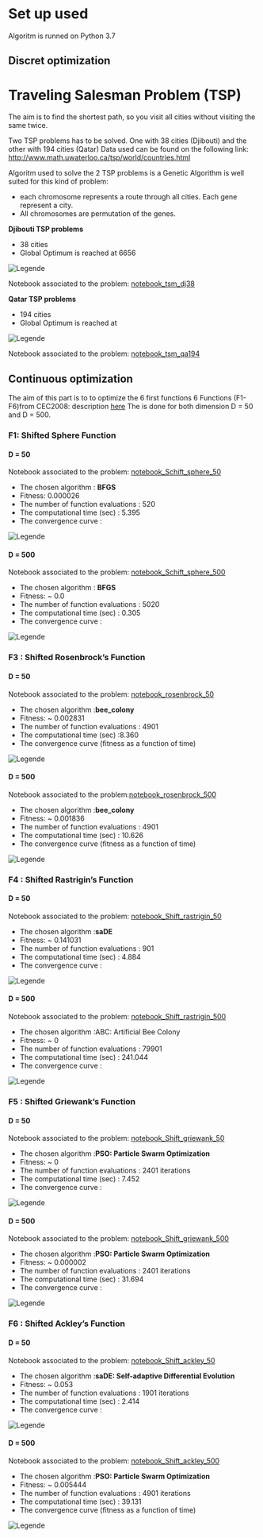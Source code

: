 
# Set up used
Algoritm is runned on Python 3.7

## Discret optimization
# Traveling Salesman Problem (TSP)
The  aim is to find the shortest path, so you visit all cities without visiting the same twice.

Two TSP problems has to be solved. One with 38 cities (Djibouti) and the other with 194 cities (Qatar)
Data used can be found on the following link: http://www.math.uwaterloo.ca/tsp/world/countries.html

Algoritm used to solve the 2 TSP problems is a Genetic Algorithm is well suited for this kind of problem:
- each chromosome represents a route through all cities. Each gene represent a city.
- All chromosomes are permutation of the genes.

**Djibouti TSP problems**
- 38 cities
- Global Optimum is reached at 6656

![Legende](./TSP_djb38/Traject_djb38.png)

 Notebook associated to the problem: [notebook_tsm_dj38](./TSP_djb38/tsm_djb38.ipynb)

**Qatar TSP problems**
- 194 cities
- Global Optimum is reached at

![Legende](./TSP_qa194/Traject_qa194.png)

Notebook associated to the problem: [notebook_tsm_qa194](./TSP_qa194/tsm_qa194.ipynb)

## Continuous optimization

The aim of this part is to  to optimize the 6 first functions 6 Functions (F1-F6)from CEC2008: description [here](doc/CEC2008_TechnicalReport.pdf)
The  is done for both dimension D = 50 and D = 500.

### F1: Shifted Sphere Function
#### D = 50

Notebook associated to the problem: [notebook_Schift_sphere_50](./shift_sphere/Shift_sphere_50.ipynb)

- The chosen algorithm : **BFGS**
- Fitness: 0.000026
- The number of function evaluations : 520
- The computational time (sec) : 5.395
- The convergence curve :

![Legende](./shift_sphere/sol_sphere_50.png)

#### D = 500

Notebook associated to the problem: [notebook_Schift_sphere_500](./shift_sphere/Shift_sphere_500.ipynb)

- The chosen algorithm : **BFGS**
- Fitness: ~ 0.0
- The number of function evaluations : 5020
- The computational time (sec) : 0.305
- The convergence curve :

![Legende](./shift_sphere/sol_sphere_500.png)

### F3 : Shifted Rosenbrock’s Function
#### D = 50

Notebook associated to the problem: [notebook_rosenbrock_50](./rosenbrock/rosenbrock_50.ipynb)

- The chosen algorithm :**bee_colony**
- Fitness: ~ 0.002831
- The number of function evaluations : 4901
- The computational time (sec) :8.360
- The convergence curve (fitness as a function of time)

![Legende](./rosenbrock/sol_rosenbrock_50.png)

#### D = 500

Notebook associated to the problem:[notebook_rosenbrock_500](./rosenbrock/rosenbrock_500.ipynb)

- The chosen algorithm :**bee_colony**
- Fitness: ~ 0.001836
- The number of function evaluations : 4901
- The computational time (sec) : 10.626
- The convergence curve (fitness as a function of time)

![Legende](./rosenbrock/sol_rosenbrock_500.png)

### F4 : Shifted Rastrigin’s Function
#### D = 50

Notebook associated to the problem: [notebook_Shift_rastrigin_50](./rastrigin/rastrigin_50.ipynb)

- The chosen algorithm :**saDE**
- Fitness: ~ 0.141031
- The number of function evaluations : 901
- The computational time (sec) : 4.884
- The convergence curve :

![Legende](./rastrigin/sol_rastrigin_50.png)

#### D = 500

Notebook associated to the problem: [notebook_Shift_rastrigin_500](./rastrigin/rastrigin_500.ipynb)

- The chosen algorithm :ABC: Artificial Bee Colony
- Fitness: ~ 0
- The number of function evaluations : 79901
- The computational time (sec) : 241.044
- The convergence curve :

![Legende](./rastrigin/sol_rastrigin_500.png)

### F5 : Shifted Griewank’s Function
#### D = 50

Notebook associated to the problem: [notebook_Shift_griewank_50](./griewank/griewank_50.ipynb)

- The chosen algorithm :**PSO: Particle Swarm Optimization**
- Fitness: ~ 0
- The number of function evaluations : 2401 iterations
- The computational time (sec) : 7.452
- The convergence curve :

![Legende](./griewank/sol_griewank_50.png)

#### D = 500

Notebook associated to the problem: [notebook_Shift_griewank_500](./griewank/griewank_500.ipynb)

- The chosen algorithm :**PSO: Particle Swarm Optimization**
- Fitness: ~ 0.000002
- The number of function evaluations : 2401 iterations
- The computational time (sec) : 31.694
- The convergence curve :

![Legende](./griewank/sol_griewank_500.png)

### F6 : Shifted Ackley’s Function
#### D = 50

Notebook associated to the problem: [notebook_Shift_ackley_50](./ackley/ackley_50.ipynb)

- The chosen algorithm :**saDE: Self-adaptive Differential Evolution**
- Fitness: ~ 0.053
- The number of function evaluations : 1901 iterations
- The computational time (sec) : 2.414
- The convergence curve :

![Legende](./ackley/sol_ackley_50.png)

#### D = 500

Notebook associated to the problem: [notebook_Shift_ackley_500](./ackley/ackley_500.ipynb)

- The chosen algorithm :**PSO: Particle Swarm Optimization**
- Fitness: ~ 0.005444
- The number of function evaluations : 4901 iterations
- The computational time (sec) : 39.131
- The convergence curve (fitness as a function of time)

![Legende](./ackley/sol_ackley_500.png)
